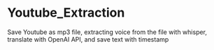 # Youtube_Extraction
Save Youtube as mp3 file, extracting voice from the file with whisper, translate with OpenAI API, and save text with timestamp
